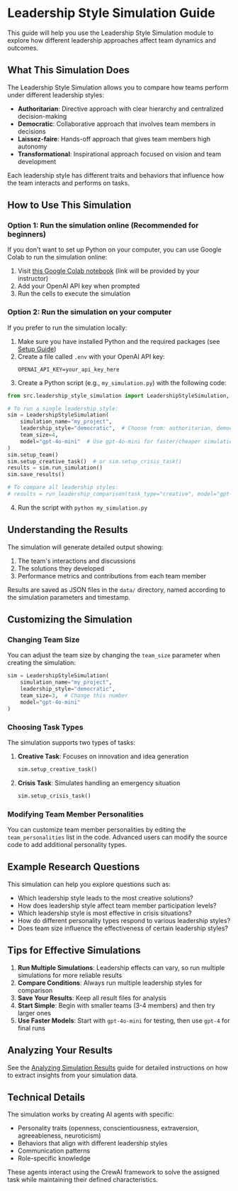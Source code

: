 # Leadership Style Simulation Guide

This guide will help you use the Leadership Style Simulation module to explore how different leadership approaches affect team dynamics and outcomes.

## What This Simulation Does

The Leadership Style Simulation allows you to compare how teams perform under different leadership styles:

- **Authoritarian**: Directive approach with clear hierarchy and centralized decision-making
- **Democratic**: Collaborative approach that involves team members in decisions
- **Laissez-faire**: Hands-off approach that gives team members high autonomy
- **Transformational**: Inspirational approach focused on vision and team development

Each leadership style has different traits and behaviors that influence how the team interacts and performs on tasks.

## How to Use This Simulation

### Option 1: Run the simulation online (Recommended for beginners)

If you don't want to set up Python on your computer, you can use Google Colab to run the simulation online:

1. Visit [this Google Colab notebook](https://colab.research.google.com/drive/example-link) (link will be provided by your instructor)
2. Add your OpenAI API key when prompted
3. Run the cells to execute the simulation

### Option 2: Run the simulation on your computer

If you prefer to run the simulation locally:

1. Make sure you have installed Python and the required packages (see [Setup Guide](setup_python.md))
2. Create a file called `.env` with your OpenAI API key:
   ```
   OPENAI_API_KEY=your_api_key_here
   ```
3. Create a Python script (e.g., `my_simulation.py`) with the following code:

```python
from src.leadership_style_simulation import LeadershipStyleSimulation, run_leadership_comparison

# To run a single leadership style:
sim = LeadershipStyleSimulation(
    simulation_name="my_project",
    leadership_style="democratic",  # Choose from: authoritarian, democratic, laissez_faire, transformational
    team_size=4,
    model="gpt-4o-mini"  # Use gpt-4o-mini for faster/cheaper simulations
)
sim.setup_team()
sim.setup_creative_task()  # or sim.setup_crisis_task()
results = sim.run_simulation()
sim.save_results()

# To compare all leadership styles:
# results = run_leadership_comparison(task_type="creative", model="gpt-4o-mini")
```

4. Run the script with `python my_simulation.py`

## Understanding the Results

The simulation will generate detailed output showing:

1. The team's interactions and discussions
2. The solutions they developed
3. Performance metrics and contributions from each team member

Results are saved as JSON files in the `data/` directory, named according to the simulation parameters and timestamp.

## Customizing the Simulation

### Changing Team Size

You can adjust the team size by changing the `team_size` parameter when creating the simulation:

```python
sim = LeadershipStyleSimulation(
    simulation_name="my_project",
    leadership_style="democratic",
    team_size=3,  # Change this number
    model="gpt-4o-mini"
)
```

### Choosing Task Types

The simulation supports two types of tasks:

1. **Creative Task**: Focuses on innovation and idea generation
   ```python
   sim.setup_creative_task()
   ```

2. **Crisis Task**: Simulates handling an emergency situation
   ```python
   sim.setup_crisis_task()
   ```

### Modifying Team Member Personalities

You can customize team member personalities by editing the `team_personalities` list in the code. Advanced users can modify the source code to add additional personality types.

## Example Research Questions

This simulation can help you explore questions such as:

- Which leadership style leads to the most creative solutions?
- How does leadership style affect team member participation levels?
- Which leadership style is most effective in crisis situations?
- How do different personality types respond to various leadership styles?
- Does team size influence the effectiveness of certain leadership styles?

## Tips for Effective Simulations

1. **Run Multiple Simulations**: Leadership effects can vary, so run multiple simulations for more reliable results
2. **Compare Conditions**: Always run multiple leadership styles for comparison
3. **Save Your Results**: Keep all result files for analysis
4. **Start Simple**: Begin with smaller teams (3-4 members) and then try larger ones
5. **Use Faster Models**: Start with `gpt-4o-mini` for testing, then use `gpt-4` for final runs

## Analyzing Your Results

See the [Analyzing Simulation Results](analyzing_results_guide.md) guide for detailed instructions on how to extract insights from your simulation data.

## Technical Details

The simulation works by creating AI agents with specific:
- Personality traits (openness, conscientiousness, extraversion, agreeableness, neuroticism)
- Behaviors that align with different leadership styles
- Communication patterns
- Role-specific knowledge

These agents interact using the CrewAI framework to solve the assigned task while maintaining their defined characteristics. 
